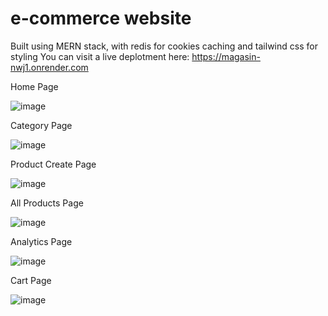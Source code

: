 # e-commerce website
Built using MERN stack, with redis for cookies caching and tailwind css for styling
You can visit a live deplotment here: https://magasin-nwj1.onrender.com

Home Page

![image](https://github.com/user-attachments/assets/68ffc4b2-042d-4152-a7c4-334847b0bb70)

Category Page

![image](https://github.com/user-attachments/assets/595a20f2-278c-418d-9063-9f7760a5379d)

Product Create Page

![image](https://github.com/user-attachments/assets/6b00d6bb-682a-4ae4-9100-7ec32188f114)

All Products Page

![image](https://github.com/user-attachments/assets/ba2787d4-7768-4bec-bc98-89ea714097b8)

Analytics Page

![image](https://github.com/user-attachments/assets/484c71ad-c3da-4b8c-b20f-25e0a03cc35b)

Cart Page

![image](https://github.com/user-attachments/assets/38186b76-e359-483d-840b-6a6d31a8b274)






